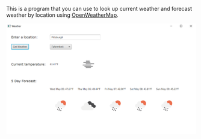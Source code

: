 This is a program that you can use to look up current weather and forecast weather by location using [OpenWeatherMap](https://openweathermap.org/).


![Application Image](screenshots/WeatherApplication.PNG)